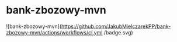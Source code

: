 # bank-zbozowy-mvn
![bank-zbozowy-mvn](https://github.com/JakubMielczarekPP/bank-zbozowy-mvn/actions/workflows/ci.yml
/badge.svg)
